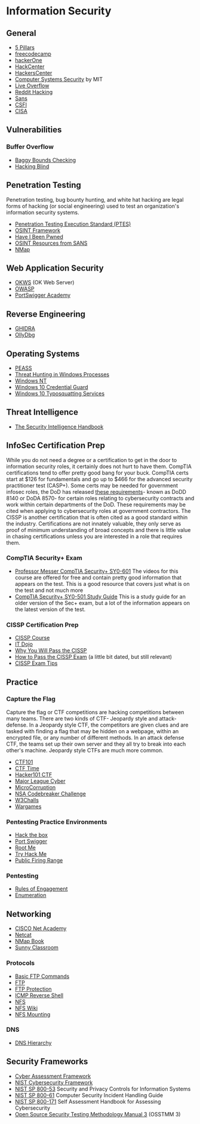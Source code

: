 # Information Security

## General

* [5 Pillars](https://github.com/DFIRmadness/5pillars/blob/master/5-Pillars.md)
* [freecodecamp](https://www.freecodecamp.org/learn/information-security/)
* [hackerOne](https://www.hackerone.com/)
* [HackCenter](https://hacktivity.com/index.php/hackcenter/)
* [HackersCenter](http://www.hackerscenter.com/)
* [Computer Systems Security](https://www.youtube.com/playlist?list=PLUl4u3cNGP62K2DjQLRxDNRi0z2IRWnNh) by MIT
* [Live Overflow](https://liveoverflow.com/)
* [Reddit Hacking](https://new.reddit.com/r/hacking/wiki/index)
* [Sans](https://www.sans.org/)
* [CSFI](https://www.csfi.us/)
* [CISA](https://www.cisa.gov/)

## Vulnerabilities

### Buffer Overflow

* [Baggy Bounds Checking](https://www.microsoft.com/en-us/research/wp-content/uploads/2016/02/baggy-USENIX2009.pdf)
* [Hacking Blind](http://crypto.stanford.edu/~dabo/pubs/abstracts/brop.html)

## Penetration Testing

Penetration testing, bug bounty hunting, and white hat hacking are legal forms of hacking (or social engineering) used to test an organization's information security systems.

* [Penetration Testing Execution Standard (PTES)](http://www.pentest-standard.org/index.php/Main_Page)
* [OSINT Framework](https://osintframework.com/)
* [Have I Been Pwned](https://haveibeenpwned.com/) 
* [OSINT Resources from SANS](https://www.sans.org/blog/list-of-resource-links-from-open-source-intelligence-summit-2021/)
* [NMap](https://nmap.org/book/toc.html)

## Web Application Security

* [OKWS](https://pdos.csail.mit.edu/papers/okws-usenix04.pdf) (OK Web Server)
* [OWASP](https://owasp.org/)
* [PortSwigger Academy](https://portswigger.net/web-security)

## Reverse Engineering

* [GHIDRA](https://github.com/NationalSecurityAgency/ghidra)
* [OllyDbg](http://www.ollydbg.de/)

## Operating Systems

* [PEASS](https://github.com/carlospolop/PEASS-ng)
* [Threat Hunting in Windows Processes](https://www.threathunting.se/tag/windows-process/)
* [Windows NT](https://en.wikipedia.org/wiki/Architecture_of_Windows_NT)
* [Windows 10 Credential Guard](https://yungchou.wordpress.com/2016/03/14/an-introduction-of-windows-10-credential-guard/)
* [Windows 10 Typosquatting Services](https://www.hexacorn.com/blog/2015/12/18/the-typographical-and-homomorphic-abuse-of-svchost-exe-and-other-popular-file-names/)

## Threat Intelligence

* [The Security Intelligence Handbook](https://go.recordedfuture.com/hubfs/ebooks/security-intelligence-handbook-third-edition.pdf)

## InfoSec Certification Prep

While you do not need a degree or a certification to get in the door to information security roles, it certainly does not hurt to have them.  CompTIA certifications tend to offer pretty good bang for your buck.  CompTIA certs start at $126 for fundamentals and go up to $466 for the advanced security practitioner test (CASP+).  Some certs may be needed for government infosec roles, the DoD has released [these requirements](https://public.cyber.mil/cw/cwmp/dod-approved-8570-baseline-certifications/)- known as DoDD 8140 or DoDA 8570- for certain roles relating to cybersecurity contracts and work within certain departments of the DoD.  These requirements may be cited when applying to cybersecurity roles at government contractors.  The CISSP is another certification that is often cited as a good standard within the industry.  Certifications are not innately valuable, they only serve as proof of minimum understanding of broad concepts and there is little value in chasing certifications unless you are interested in a role that requires them.

### CompTIA Security+ Exam

* [Professor Messer CompTIA Security+ SY0-601](https://www.professormesser.com/security-plus/sy0-601/sy0-601-video/sy0-601-comptia-security-plus-course/) The videos for this course are offered for free and contain pretty good information that appears on the test.  This is a good resource that covers just what is on the test and not much more
* [CompTIA Security+ SY0-501 Study Guide](https://drive.google.com/file/d/1XqZeBOM6JeR83Nce-k9aUkAZQV2denWs/view) This is a study guide for an older version of the Sec+ exam, but a lot of the information appears on the latest version of the test.

### CISSP Certification Prep

* [CISSP Course](https://www.youtube.com/playlist?list=PLTU5Z3BsEq4CBM_9b9diThR5bCo3YYo7c)
* [IT Dojo](https://www.youtube.com/channel/UCwUkAunxT1BNbmKVOSEoqYA)
* [Why You Will Pass the CISSP](https://www.youtube.com/watch?v=-99b1YUFx0A)
* [How to Pass the CISSP Exam](https://www.youtube.com/watch?v=FHuzohDiD50) (a little bit dated, but still relevant)
* [CISSP Exam Tips](https://www.youtube.com/watch?v=eLYbFtS7G9E)

## Practice

### Capture the Flag

Capture the flag or CTF competitions are hacking competitions between many teams.  There are two kinds of CTF- Jeopardy style and attack-defense.  In a Jeopardy style CTF, the competitors are given clues and are tasked with finding a flag that may be hidden on a webpage, within an encrypted file, or any number of different methods.  In an attack defense CTF, the teams set up their own server and they all try to break into each other's machine.  Jeopardy style CTFs are much more common.

* [CTF101](https://ctf101.org/)
* [CTF Time](https://ctftime.org/)
* [Hacker101 CTF](https://ctf.hacker101.com/)
* [Major League Cyber](https://www.majorleaguecyber.org/)
* [MicroCorruption](https://microcorruption.com/login)
* [NSA Codebreaker Challenge](https://nsa-codebreaker.org/challenge)
* [W3Challs](https://w3challs.com/)
* [Wargames](https://overthewire.org/wargames/)

### Pentesting Practice Environments

* [Hack the box](https://www.hackthebox.eu/)
* [Port Swigger](https://portswigger.net/)
* [Root Me](https://www.root-me.org/?lang=en)
* [Try Hack Me](https://tryhackme.com/)
* [Public Firing Range](https://public-firing-range.appspot.com/)

### Pentesting

* [Rules of Engagement](https://sansorg.egnyte.com/dl/bF4I3yCcnt/?)
* [Enumeration](https://resources.infosecinstitute.com/topic/what-is-enumeration/)

## Networking

* [CISCO Net Academy](https://www.netacad.com/courses/cybersecurity)
* [Netcat](https://www.digitalocean.com/community/tutorials/how-to-use-netcat-to-establish-and-test-tcp-and-udp-connections)
* [NMap Book](https://nmap.org/book/intro.html)
* [Sunny Classroom](https://www.youtube.com/channel/UCr0Ze4SR3MHXAgz1TvRYL7Q)

### Protocols

* [Basic FTP Commands](https://www.cs.colostate.edu/helpdocs/ftp.html)
* [FTP](https://www.ietf.org/rfc/rfc959.txt)
* [FTP Protection](https://www.jscape.com/blog/bid/91906/Countering-Packet-Sniffers-Using-Encrypted-FTP)
* [ICMP Reverse Shell](https://resources.infosecinstitute.com/topic/icmp-reverse-shell/#gref)
* [NFS](https://docs.oracle.com/cd/E19683-01/816-4882/6mb2ipq7l/index.html)
* [NFS Wiki](https://en.wikipedia.org/wiki/Network_File_System#Typical_implementation)
* [NFS Mounting](https://www.mccdaq.com/PDFs/Manuals/DT7816_WebHelp/Using_NFS_Mounting_to_Copy_Files.htm)

### DNS

* [DNS Hierarchy](https://www.novell.com/documentation/dns_dhcp/?page=/documentation/dns_dhcp/dhcp_enu/data/behdbhhj.html)

## Security Frameworks

* [Cyber Assessment Framework](https://www.ncsc.gov.uk/collection/caf/caf-principles-and-guidance)
* [NIST Cybersecurity Framework](https://www.nist.gov/cyberframework)
* [NIST SP 800-53](https://nvlpubs.nist.gov/nistpubs/SpecialPublications/NIST.SP.800-53r5.pdf) Security and Privacy Controls for Information Systems
* [NIST SP 800-61](https://nvlpubs.nist.gov/nistpubs/specialpublications/nist.sp.800-61r2.pdf) Computer Security Incident Handling Guide
* [NIST SP 800-171](https://nvlpubs.nist.gov/nistpubs/hb/2017/nist.hb.162.pdf) Self Assessment Handbook for Assessing Cybersecurity
* [Open Source Security Testing Methodology Manual 3](https://www.isecom.org/OSSTMM.3.pdf) (OSSTMM 3)

